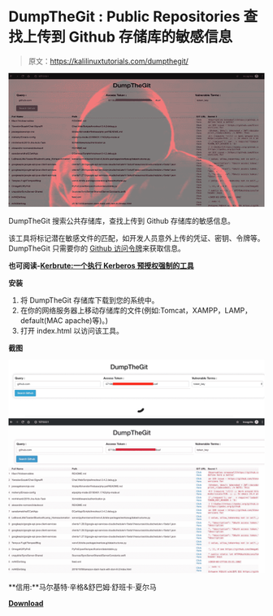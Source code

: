 # DumpTheGit : Public Repositories 查找上传到 Github 存储库的敏感信息

> 原文：<https://kalilinuxtutorials.com/dumpthegit/>

[![DumpTheGit : Public Repositories to Find Sensitive Information Uploaded to the Github Repositories](img/07dc2fd86672707ec761d353eecfe7e6.png "DumpTheGit : Public Repositories to Find Sensitive Information Uploaded to the Github Repositories")](https://3.bp.blogspot.com/-K9b_r2XuO3I/XNObx9NWeGI/AAAAAAAAALk/ctdRxnr-7kAWEbVPhDWo-Re3vDYgyKsdQCLcBGAs/s1600/Screenshots--2%2B%25281%2529.png)

DumpTheGit 搜索公共存储库，查找上传到 Github 存储库的敏感信息。

该工具将标记潜在敏感文件的匹配，如开发人员意外上传的凭证、密钥、令牌等。DumpTheGit 只需要你的 [Github 访问令牌](https://help.github.com/en/articles/creating-a-personal-access-token-for-the-command-line)来获取信息。

**也可阅读-[Kerbrute:一个执行 Kerberos 预授权强制的工具](https://kalilinuxtutorials.com/kerbrute-a-tool-to-perform-kerberos-pre-auth-bruteforcing/)**

**安装**

1.  将 DumpTheGit 存储库下载到您的系统中。
2.  在你的网络服务器上移动存储库的文件(例如:Tomcat，XAMPP，LAMP，default(MAC apache)等)。)
3.  打开 index.html 以访问该工具。

**截图**

![](img/0e80f72edec889bab936cecfc3bb7783.png)![](img/f88d8a39b54c236042173fc56c459944.png)

**信用:**马尔基特·辛格&舒巴姆·舒班卡·夏尔马

[**Download**](https://github.com/Securityautomation/DumpTheGit)